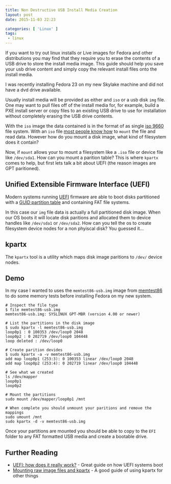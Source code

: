 ```yaml
---
title: Non Destructive USB Install Media Creation
layout: post
date: 2015-11-03 22:23

categories: [ 'Linux' ]
tags:
 - linux
---
```


If you want to try out linux installs or Live images for Fedora and other
distributions you may find that they require you to erase the contents of a 
USB drive to store the install media image. 
This guide should help you save your usb drive content and simply copy the 
relevant install files onto the install media. 

I was recently installing Fedora 23 on my new Skylake machine and did not 
have a dvd drive available. 

Usually install media will be provided as either and `iso` or a usb disk `img`
file. One may want to pull files off of the install media for, for example, 
build a PXE install server or copy files to an existing USB drive to use for 
installation without completely erasing the USB drive contents. 

With the `iso` image the data contained is in the format of as single [iso 9660](https://en.wikipedia.org/wiki/ISO_9660) file system. 
With an `iso` file [most people know how](http://serverfault.com/questions/198135/how-to-mount-an-iso-file-in-linux) 
to `mount` the file and read data. However how do you mount a disk image, what kind of filesystem does it contain?

Now, if `mount` allows your to mount a filesystem like a `.iso` file or device file like `/dev/sda1`. How can you mount a parition table? This is where `kpartx` comes to help, but first lets talk a bit about UEFI (the reason images are GPT
paritioned). 

## Unified Extensible Firmware Interface (UEFI)
Modern systems running [UEFI](https://en.wikipedia.org/wiki/Unified_Extensible_Firmware_Interface) firmware are able to boot disks partitioned with a [GUID partition table](https://en.wikipedia.org/wiki/GUID_Partition_Table) and
containing FAT file systems. 

In this case our `img` file data is actually a full partitioned disk image. 
When our OS boots it will locate disk paritions and allocated them to device 
handles like `/dev/sda1` or `/dev/sda2`.  How can you tell the os to create 
filesystem device nodes for a non phyiscal disk? You guessed it...

## kpartx 
The `kpartx` tool is a utility which maps disk image paritions to `/dev/` device nodes. 

## Demo

In my case I wanted to uses the `memtest86-usb.img` image from [memtest86](http://www.memtest86.com/download.htm) to do some memory tests before installing Fedora on my new system. 

```
# Inspect the file type
$ file memtest86-usb.img  
memtest86-usb.img: SYSLINUX GPT-MBR (version 4.00 or newer)

# List the partitions in the disk image
$ sudo kpartx -l memtest86-usb.img
loop0p1 : 0 100353 /dev/loop0 2048
loop0p2 : 0 202719 /dev/loop0 104448
loop deleted : /dev/loop0

# Create parition devides
$ sudo kpartx -a -v memtest86-usb.img
add map loop0p1 (253:3): 0 100353 linear /dev/loop0 2048
add map loop0p2 (253:4): 0 202719 linear /dev/loop0 104448

# See what we created
ls /dev/mapper
loop0p1
loop0p2

# Mount the partitions
sudo mount /dev/mapper/loop0p1 /mnt

# When complete you should unmount your paritions and remove the mappings
sudo umount /mnt
sudo kpartx -d -v memtest86-usb.img

```
Once your partitions are mounted you should be able to copy to the `EFI` folder
to any FAT formatted USB media and create a bootable drive. 

## Further Reading

- [UEFI: how does it really work?](https://www.happyassassin.net/2014/01/25/uefi-boot-how-does-that-actually-work-then/) - Great guide on how UEFI systems boot
- [Mounting raw image files and kpartx](https://nfolamp.wordpress.com/2010/08/16/mounting-raw-image-files-and-kpartx/) - A good guide of using kpartx for other things
